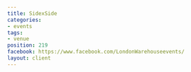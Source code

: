 ```yaml
---
title: SidexSide
categories:
- events
tags:
- venue
position: 219
facebook: https://www.facebook.com/LondonWarehouseevents/
layout: client
---
```


